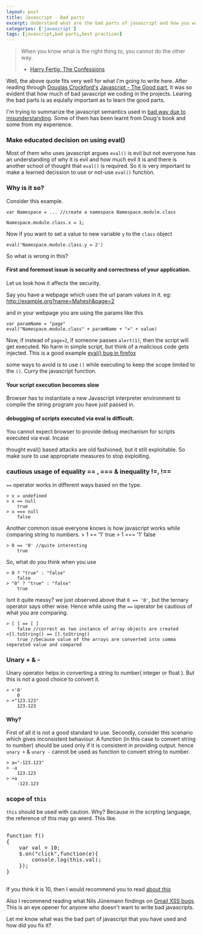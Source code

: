 ```yaml
---
layout: post
title: Javascript - Bad parts
excerpt: Understand what are the bad parts of javascript and how you wanted to avoid it
categories: ['javascript']
tags: [javascript,bad parts,best practices]
---
```


> When you know what is the right thing to, you cannot do the other way.
>    - [Harry Fertig, The Confessions](http://www.imdb.com/title/tt0128137/)


Well, the above quote fits very well for what I'm going to write here. After reading through [Douglas Crockford's](https://plus.google.com/118095276221607585885/posts) [Javascript - The Good part](http://www.amazon.com/JavaScript-Good-Parts-Douglas-Crockford/dp/0596517742), it was so evident that how much of bad javascript we coding in the projects. Learing the bad parts is as equlally important as to learn the good parts. 

I'm trying to summarize the javascript semantics used in [bad way due to misunderstanding](http://www.crockford.com/javascript/javascript.html). Some of them has been learnt from Doug's book and some from my experience.


###	Make educated decision on using eval()
Most of them who uses javascript argues `eval()` is evil but not everyone has an understanding of why it is evil and how much evil it is and there is another school of thought that `eval()` is required. So it is very important to make a learned decission to use or not-use `eval()` function.

### Why is it so?

Consider this example.

    var Namespace = ... //create a namespace Namespace.module.class
    	
    Namespace.module.class.x = 1;
	
Now if you want to set a value to new variable `y` to the `class` object

    eval('Namespace.module.class.y = 2')
	
So what is wrong in this?

#### First and foremost issue is security and correctness of your application.

Let us look how it affects the security.

Say you have a webpage which uses the url param values in it.
eg: http://example.org?name=Mahesh&page=2

and in your webpage you are using the params like this

	var paramName = "page"
	eval("Namespace.module.class" + paramName + "=" + value)

Now, if instead of `page=2`, if someone passes `alert(1)`, then the script will get executed. No harm in simple script, but think of a malicious code gets injected. This is a good example [eval() bug in firefox](https://bugzilla.mozilla.org/show_bug.cgi?id=87980)

some ways to avoid is to use `()` while executing to keep the scope limited to the `()`. Curry the javascript function.

#### Your script execution becomes slow

Browser has to instantiate a new Javascript interpreter environment to compile the string program you have just passed in.

#### debugging of scripts executed via eval is difficult.

You cannot expect browser to provide debug mechanism for scripts executed via eval. Incase

thought eval() based attacks are old fashioned, but it still exploitable. So make sure to use appropriate measures to stop exploiting.

### cautious usage of equality == , === & inequality  !=, !== ###

`==` operator works in different ways based on the type.

	> x = undefined
	> x == null
		true
	> x === null
		false

Another common issue everyone knows is how javascript works while comparing string to numbers.
	> 1 == '1'
		true
	> 1 === '1'
		false

	> 0 == '0' //quite interesting
		true

So, what do you think when you use

	> 0 ? "true" : "false"
		false
	> "0" ? "true" : "false"
		true
		
Isnt it quite messy? we just observed above that `0 == '0'`, but the ternary operator says other wise. Hence while using the `==` operator be cautious of what you are comparing.


	> [ ] == [ ]
		false //correct as two instance of array objects are created
	>[].toString() == [].toString()
		true //because value of the arrays are converted into comma seperated value and compared


### Unary + & -	###

Unary operator helps in converting a string to number( integer or float ). But this is not a good choice to convert it.

	> +'0'
		0
	> +"123.123"
		123.123
		
#### Why? ####

First of all it is not a good standard to use. Secondly, consider this scenario which gives inconsistent behaviour. A function (in this case to convert string to number) should be used only if it is consistent in providing output. hence `unary +` & `unary -` cannot be used as function to convert string to number. 

	> a="-123.123"
	> -a
		123.123
	> +a
		-123.123


### scope of `this` ###

`this` should be used with caution. Why? Because in the scrpting language, the reference of this may go wierd. This like.

<pre>

function f()
{
    var val = 10;
    $.on("click",function(e){
        console.log(this.val);
    });
}

</pre>

If you think it is 10, then I would recommend you to read [about _this_](http://stackoverflow.com/questions/3127429/javascript-this-keyword)


Also I recommend reading what Nils Jünemann findings on [Gmail XSS bugs](http://www.nilsjuenemann.de/2012/06/cross-site-scripting-in-google-mail.html). This is an eye opener for anyone who doesn't want to write bad javascripts.

Let me know what was the bad part of javascript that you have used and how did you fix it?